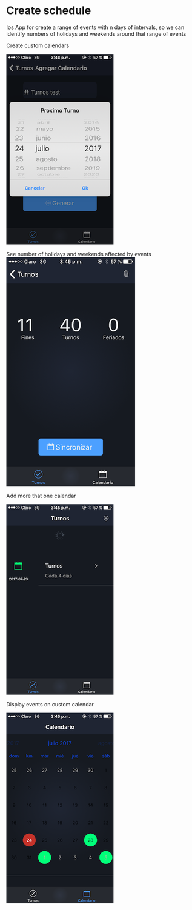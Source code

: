 # Create schedule 

Ios App for create a range of events with n days of intervals, so we can identify numbers of holidays and weekends around that range of events

Create custom calendars

![alt text](https://raw.githubusercontent.com/hllanes08/health_schedule_ios/health_schedule_dev/Captures/IMG_1784.PNG)

See number of holidays and weekends affected by events
![alt text](https://raw.githubusercontent.com/hllanes08/health_schedule_ios/health_schedule_dev/Captures/IMG_1781.PNG)

Add more that one calendar

![alt text](https://raw.githubusercontent.com/hllanes08/health_schedule_ios/health_schedule_dev/Captures/IMG_1782.PNG)

Display events on custom calendar

![alt text](https://raw.githubusercontent.com/hllanes08/health_schedule_ios/health_schedule_dev/Captures/IMG_1783.PNG)
